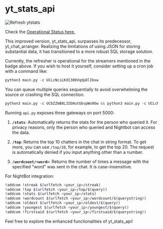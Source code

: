 # yt_stats_api
![Refresh ytstats](https://cronitor.io/badges/iBsIeh/production/8E7fTxi5f5-KsWy0k5D4-74vS_A.svg) </br>

Check the [Operational Status here.](https://suraj.cronitorstatus.com/)

This improved version, yt_stats_api, surpasses its predecessor, yt_chat_arranger. Realizing the limitations of using JSON for storing substantial data, it has transitioned to a more robust SQL storage solution.

Currently, the refresher is operational for the streamers mentioned in the badge above. If you wish to host it yourself, consider setting up a cron job with a command like:</br>
```python
python3 main.py -c UCLcNciLKdI380VqdpDlIbxw
```
You can queue multiple queries sequentially to avoid overwhelming the source or crashing the SQL connection.</br>
```python
python3 main.py -c UCbZZmB8L3IEHutGbvpWo9Ow && python3 main.py -c UCLcNciLKdI380VqdpDlIbxw
```

Running `api.py` exposes three gateways on port 5000:

1. **`/stats`**: Automatically returns the stats for the person who queried it. For privacy reasons, only the person who queried and Nightbot can access the data.

2. **`/top`**: Returns the top 10 chatters in the chat in string format. To get more, you can use `/top/20`, for example, to get the top 20. The request is automatically denied if you input anything other than a number.

3. **`/wordcount/<word>`**: Returns the number of times a message with the specified "word" was sent in the chat. It is case-insensitive.

For NightBot integration:

```bash
!addcom !streak $(urlfetch <your_ip>/streak)
!addcom !top $(urlfetch <your_ip>/top/$(query))
!addcom !stats $(urlfetch <your_ip>/stats)
!addcom !wordcount $(urlfetch <your_ip>/wordcount/$(querystring))
!addcom !oldest $(urlfetch <your_ip>/oldest/$(query))
!addcom !youngest $(urlfetch <your_ip>/youngest/$(query))
!addcom !firstsaid $(urlfetch <your_ip>/firstsaid/$(querystring))
```
Feel free to explore the enhanced functionalities of yt_stats_api!
